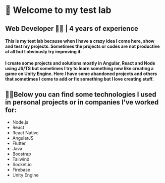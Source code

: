   # 🧪 Welcome to my test lab
  ## Web Developer 👨‍💻 | 4 years of experience
  #### This is my test lab because when I have a crazy idea I come here, show and test my projects. Sometimes the projects or codes are not productive at all but I obviously try improving it.
  #### I create some projects and solutions mostly in Angular, React and Node using JS/TS but sometimes I try to learn something new like creating a game on Unity Engine. Here I have some abandoned projects and others that sometimes I come to add or fix something but I love creating stuff.

  
  ## 🐱‍💻Below you can find some technologies I used in personal projects or in companies I've worked for:
  - Node.js
  - React
  - React Native
  - AngularJS
  - Flutter
  - Java
  - Boostrap
  - Tailwind
  - Socket.io
  - Firebase
  - Unity Engine
